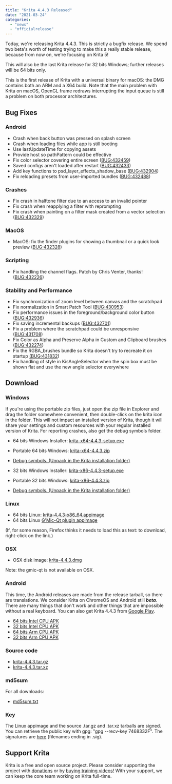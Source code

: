 ```yaml
---
title: "Krita 4.4.3 Released"
date: "2021-03-24"
categories: 
  - "news"
  - "officialrelease"
---
```


Today, we're releasing Krita 4.4.3. This is strictly a bugfix release. We spend two beta's worth of testing trying to make this a really stable release, because from now on, we're focusing on Krita 5!

This will also be the last Krita release for 32 bits Windows; further releases will be 64 bits only.

This is the first release of Krita with a universal binary for macOS: the DMG contains both an ARM and a X64 build. Note that the main problem with Krita on macOS, OpenGL frame redraws interrupting the input queue is still a problem on both processor architectures.

## Bug Fixes

### Android

- Crash when back button was pressed on splash screen
- Crash when loading files while app is still booting
- Use lastUpdateTime for copying assets
- Provide host so pathPattern could be effective
- Fix color selector covering entire screen ([BUG:432459](https://bugs.kde.org/show_bug.cgi?id=432459))
- Saved configs aren't loaded after restart ([BUG:432433](https://bugs.kde.org/show_bug.cgi?id=432433))
- Add key functions to psd\_layer\_effects\_shadow\_base ([BUG:432904](https://bugs.kde.org/show_bug.cgi?id=432904))
- Fix reloading presets from user-imported bundles ([BUG:432488](https://bugs.kde.org/show_bug.cgi?id=432488))

### Crashes

- Fix crash in halftone filter due to an access to an invalid pointer
- Fix crash when reapplying a filter with reprompting
- Fix crash when painting on a filter mask created from a vector selection ([BUG:432329](https://bugs.kde.org/show_bug.cgi?id=432329))

### MacOS

- MacOS: fix the finder plugins for showing a thumbnail or a quick look preview ([BUG:432328](https://bugs.kde.org/show_bug.cgi?id=432328))

### Scripting

- Fix handling the channel flags. Patch by Chris Venter, thanks! ([BUG:432226](https://bugs.kde.org/show_bug.cgi?id=432226))

### Stability and Performance

- Fix synchronization of zoom level between canvas and the scratchpad
- Fix normalization in Smart Patch Tool ([BUG:430953](https://bugs.kde.org/show_bug.cgi?id=430953))
- Fix performance issues in the foreground/background color button ([BUG:432936](https://bugs.kde.org/show_bug.cgi?id=432936))
- Fix saving incremental backups ([BUG:432701](https://bugs.kde.org/show_bug.cgi?id=432701))
- Fix a problem where the scratchpad could be unresponsive ([BUG:431708](https://bugs.kde.org/show_bug.cgi?id=431708))
- Fix Color as Alpha and Preserve Alpha in Custom and Clipboard brushes ([BUG:432274](https://bugs.kde.org/show_bug.cgi?id=432274))
- Fix the RGBA\_brushes bundle so Krita doesn't try to recreate it on startup [(BUG:431832](https://bugs.kde.org/show_bug.cgi?id=431832))
- Fix handling of style in KisAngleSelector when the spin box must be shown flat and use the new angle selector everywhere

## Download

### Windows

If you're using the portable zip files, just open the zip file in Explorer and drag the folder somewhere convenient, then double-click on the krita icon in the folder. This will not impact an installed version of Krita, though it will share your settings and custom resources with your regular installed version of Krita. For reporting crashes, also get the debug symbols folder.

- 64 bits Windows Installer: [krita-x64-4.4.3-setup.exe](https://download.kde.org/stable/krita/4.4.3/krita-x64-4.4.3-setup.exe)
- Portable 64 bits Windows: [krita-x64-4.4.3.zip](https://download.kde.org/stable/krita/4.4.3/krita-x64-4.4.3.zip)
- [Debug symbols. (Unpack in the Krita installation folder)](https://download.kde.org/stable/krita/4.4.3/krita-x64-4.4.3-dbg.zip)

- 32 bits Windows Installer: [krita-x86-4.4.3-setup.exe](https://download.kde.org/stable/krita/4.4.3/krita-x86-4.4.3-setup.exe)
- Portable 32 bits Windows: [krita-x86-4.4.3.zip](https://download.kde.org/stable/krita/4.4.3/krita-x86-4.4.3.zip)
- [Debug symbols. (Unpack in the Krita installation folder)](https://download.kde.org/stable/krita/4.4.3/krita-x86-4.4.3-dbg.zip)

### Linux

- 64 bits Linux: [krita-4.4.3-x86\_64.appimage](https://download.kde.org/stable/krita/4.4.3/krita-4.4.3-x86_64.appimage)
- 64 bits Linux [G'Mic-Qt plugin appimage](https://download.kde.org/stable/krita/4.4.3/gmic_krita_qt-x86_64.appimage)

(If, for some reason, Firefox thinks it needs to load this as text: to download, right-click on the link.)

### OSX

- OSX disk image: [krita-4.4.3.dmg](https://download.kde.org/stable/krita/4.4.3/krita-4.4.3.dmg)

Note: the gmic-qt is not available on OSX.

### Android

This time, the Android releases are made from the release tarball, so there are translations. We consider Krita on ChromeOS and Android still **_beta_**. There are many things that don't work and other things that are impossible without a real keyboard. You can also get Krita 4.4.3 from [Google Play](https://play.google.com/store/apps/details?id=org.krita).

- [64 bits Intel CPU APK](https://download.kde.org/stable/krita/4.4.3/krita_x86_64_apk-release.apk)
- [32 bits Intel CPU APK](https://download.kde.org/stable/krita/4.4.3/krita_x86_apk-release.apk)
- [64 bits Arm CPU APK](https://download.kde.org/stable/krita/4.4.3/krita_arm64-v8a_apk-release.apk)
- [32 bits Arm CPU APK](https://download.kde.org/stable/krita/4.4.3/krita_armeabi-v7a_apk-release.apk)

### Source code

- [krita-4.4.3.tar.gz](https://download.kde.org/stable/krita/4.4.3/krita-4.4.3.tar.gz)
- [krita-4.4.3.tar.xz](https://download.kde.org/stable/krita/4.4.3/krita-4.4.3.tar.xz)

### md5sum

For all downloads:

- [md5sum.txt](https://download.kde.org/stable/krita/4.4.3/md5sum.txt)

### Key

The Linux appimage and the source .tar.gz and .tar.xz tarballs are signed. You can retrieve the public key with gpg: "gpg --recv-key 7468332F". The signatures are [here](https://download.kde.org/stable/krita/4.4.3/) (filenames ending in .sig).

## Support Krita

Krita is a free and open source project. Please consider supporting the project with [donations](https://krita.org/en/support-us/donations/) or by [buying training videos!](https://krita.org/en/shop/) With your support, we can keep the core team working on Krita full-time.

